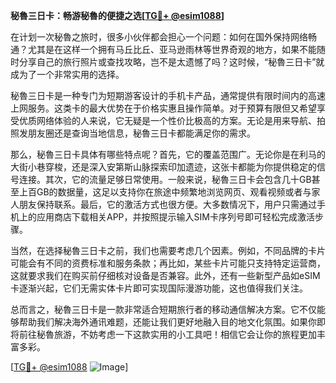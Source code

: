 **秘魯三日卡：畅游秘魯的便捷之选[[TG💪+ @esim1088](https://t.me/s/esim1088)]**

在计划一次秘魯之旅时，很多小伙伴都会担心一个问题：如何在国外保持网络畅通？尤其是在这样一个拥有马丘比丘、亚马逊雨林等世界奇观的地方，如果不能随时分享自己的旅行照片或查找攻略，岂不是太遗憾了吗？这时候，“秘魯三日卡”就成为了一个非常实用的选择。

秘魯三日卡是一种专门为短期游客设计的手机卡产品，通常提供有限时间内的高速上网服务。这类卡的最大优势在于价格实惠且操作简单。对于预算有限但又希望享受优质网络体验的人来说，它无疑是一个性价比极高的方案。无论是用来导航、拍照发朋友圈还是查询当地信息，秘魯三日卡都能满足你的需求。

那么，秘魯三日卡具体有哪些特点呢？首先，它的覆盖范围广。无论你是在利马的大街小巷穿梭，还是深入安第斯山脉探索印加遗迹，这张卡都能为你提供稳定的信号连接。其次，它的流量足够日常使用。一般来说，秘魯三日卡会包含几十GB甚至上百GB的数据量，这足以支持你在旅途中频繁地浏览网页、观看视频或者与家人朋友保持联系。最后，它的激活方式也很方便。大多数情况下，用户只需通过手机上的应用商店下载相关APP，并按照提示输入SIM卡序列号即可轻松完成激活步骤。

当然，在选择秘魯三日卡之前，我们也需要考虑几个因素。例如，不同品牌的卡片可能会有不同的资费标准和服务条款；再比如，某些卡片可能只支持特定运营商，这就要求我们在购买前仔细核对设备是否兼容。此外，还有一些新型产品如eSIM卡逐渐兴起，它们无需实体卡片即可实现国际漫游功能，这也值得我们关注。

总而言之，秘魯三日卡是一款非常适合短期旅行者的移动通信解决方案。它不仅能够帮助我们解决海外通讯难题，还能让我们更好地融入目的地文化氛围。如果你即将前往秘魯旅游，不妨考虑一下这款实用的小工具吧！相信它会让你的旅程更加丰富多彩。

[[TG💪+ @esim1088](https://t.me/s/esim1088) ![Image](https://i.postimg.cc/4NQfJmqS/Snipaste-2025-05-13-00-14-12.png)]